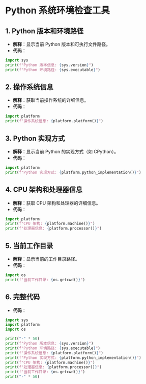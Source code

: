 # Python 系统环境检查工具


## 1. Python 版本和环境路径

- **解释**：显示当前 Python 版本和可执行文件路径。
- **代码**：

```python
import sys
print(f"Python 版本信息: {sys.version}")
print(f"Python 环境路径: {sys.executable}")
```


## 2. 操作系统信息

- **解释**：获取当前操作系统的详细信息。
- **代码**：

```python
import platform
print(f"操作系统信息: {platform.platform()}")
```


## 3. Python 实现方式

- **解释**：显示当前 Python 的实现方式（如 CPython）。
- **代码**：

```python
import platform
print(f"Python 实现方式: {platform.python_implementation()}")
```


## 4. CPU 架构和处理器信息

- **解释**：获取 CPU 架构和处理器的详细信息。
- **代码**：

```python
import platform
print(f"CPU 架构: {platform.machine()}")
print(f"处理器信息: {platform.processor()}")
```

## 5. 当前工作目录

- **解释**：显示当前的工作目录路径。
- **代码**：

```python
import os
print(f"当前工作目录: {os.getcwd()}")
```


## 6. 完整代码

- **代码**：

```python
import sys
import platform
import os

print("-" * 50)
print(f"Python 版本信息: {sys.version}")
print(f"Python 环境路径: {sys.executable}")
print(f"操作系统信息: {platform.platform()}")
print(f"Python 实现方式: {platform.python_implementation()}")
print(f"CPU 架构: {platform.machine()}")
print(f"处理器信息: {platform.processor()}")
print(f"当前工作目录: {os.getcwd()}")
print("-" * 50)
```
